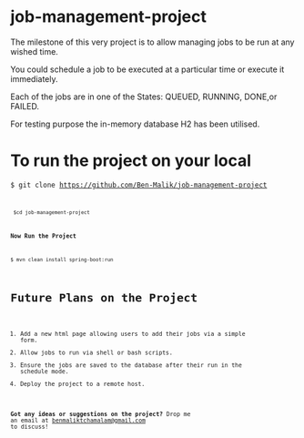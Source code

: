 # job-management-project

The milestone of this very project is to allow managing jobs
to be run at any wished time.

You could schedule a job to be executed at a particular time or
execute it immediately.

Each of the jobs are in one of the States: QUEUED, RUNNING, DONE,or FAILED.

For testing purpose the in-memory database H2 has been utilised.

# To run the project on your local
<code>$ git clone https://github.com/Ben-Malik/job-management-project <code/>


<code> $cd job-management-project </code>
<br>

 **Now Run the Project** 


<code>$ mvn clean install spring-boot:run </code>



# Future Plans on the Project

1. Add a new html page allowing users to add their jobs via a simple form.
2. Allow jobs to run via shell or bash scripts.
3. Ensure the jobs are saved to the database after their run in the schedule mode.
4. Deploy the project to a remote host.

**Got any ideas or suggestions on the project?** Drop me an email at [benmaliktchamalam@gmail.com](mailto:benmaliktchamalam@gmail.com) to discuss!